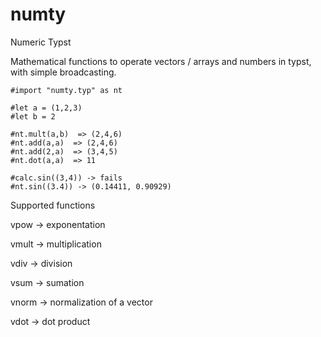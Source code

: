 # numty
Numeric Typst

Mathematical functions to operate vectors / arrays and numbers in typst, with simple broadcasting. 

```typ
#import "numty.typ" as nt

#let a = (1,2,3)
#let b = 2

#nt.mult(a,b)  => (2,4,6)
#nt.add(a,a)  => (2,4,6)
#nt.add(2,a)  => (3,4,5)
#nt.dot(a,a)  => 11

#calc.sin((3,4)) -> fails
#nt.sin((3.4)) -> (0.14411, 0.90929)
```



Supported functions

vpow -> exponentation

vmult -> multiplication

vdiv -> division

vsum -> sumation

vnorm -> normalization of a vector

vdot -> dot product

